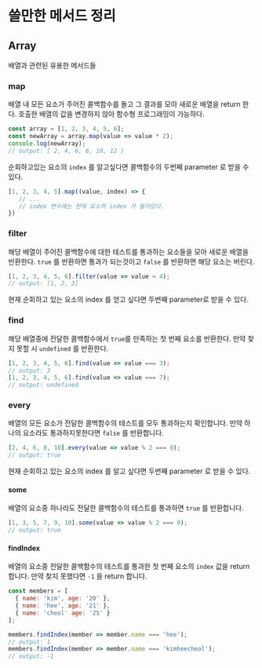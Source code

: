 # 쓸만한 메서드 정리

## Array

배열과 관련된 유용한 메서드들

### map

배열 내 모든 요소가 주어진 콜백함수를 돌고 그 결과를 모아 새로운 배열을 return 한다. 호출한 배열의 값을 변경하지 않아 함수형 프로그래밍이 가능하다.

```js
const array = [1, 2, 3, 4, 5, 6];
const newArray = array.map(value => value * 2);
console.log(newArray);
// output: [ 2, 4, 6, 8, 10, 12 ]
```

순회하고있는 요소의 `index` 를 알고싶다면 콜백함수의 두번째 parameter 로 받을 수 있다.

```js
[1, 2, 3, 4, 5].map((value, index) => {
   // ...
   // index 변수에는 현재 요소의 index 가 들어있다. 
})
```


### filter

해당 배열이 주어진 콜백함수에 대한 테스트를 통과하는 요소들을 모아 새로운 배열을 반환한다.
`true` 를 반환하면 통과가 되는것이고 `false` 를 반환하면 해당 요소는 버린다.

```js
[1, 2, 3, 4, 5, 6].filter(value => value < 4);
// output: [1, 2, 3]
```
현재 순회하고 있는 요소의 index 를 얻고 싶다면 두번째 parameter로 받을 수 있다.

### find

해당 배열중에 전달한 콜백함수에서 `true`를 만족하는 첫 번째 요소를 반환한다. 만약 찾지 못할 시 `undefined` 를 반환한다.

```js
[1, 2, 3, 4, 5, 6].find(value => value === 3);
// output: 3
[1, 2, 3, 4, 5, 6].find(value => value === 7);
// output: undefined
```

### every

배열의 모든 요소가 전달한 콜백함수의 테스트를 모두 통과하는지 확인합니다. 만약 하나의 요소라도 통과하지못한다면 `false` 를 반환합니다.

```js
[2, 4, 6, 8, 10].every(value => value % 2 === 0);
// output: true
```

현재 순회하고 있는 요소의 index 를 알고 싶다면 두번째 parameter 로 받을 수 있다.

#### some

배열의 요소중 하나라도 전달한 콜백함수의 테스트를 통과하면 `true` 를 반환합니다.

```js
[1, 3, 5, 7, 9, 10].some(value => value % 2 === 0);
// output: true
```
#### findIndex

배열의 요소중 전달한 콜백함수의 테스트를 통과한 첫 번째 요소의 `index` 값을 return 합니다. 만약 찾지 못했다면 `-1` 을 return 합니다.

```js
const members = [
  { name: 'kim', age: '20' },
  { name: 'hee', age: '21' },
  { name: 'cheol' age: '25' }
];

members.findIndex(member => member.name === 'hee');
// output: 1
members.findIndex(member => member.name === 'kimheecheol');
// output: -1
```


